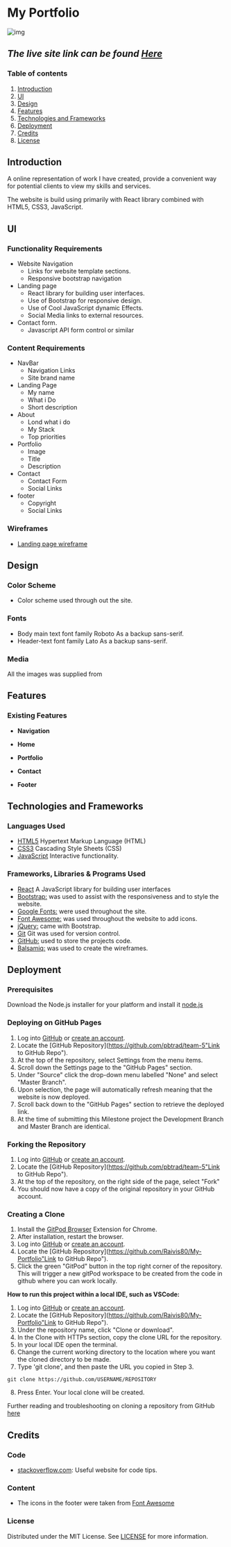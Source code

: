 
# My Portfolio
![img](project_files/banner.JPG)
## *The live site link can be found [Here](https://.github.io)*
### Table of contents

1. [Introduction](#Introduction)
1. [UI](#UI)
1. [Design](#Design)
1. [Features](#Features)   
1. [Technologies and Frameworks](#Technologies-and-Frameworks)
1. [Deployment](#Deployment)
1. [Credits](#Credits)
1. [License](#License)

## Introduction

A online representation of work I have created, provide a convenient way for potential clients to view my skills and services.

The website is build using primarily with React library combined with HTML5, CSS3, JavaScript.

## UI
### **Functionality Requirements**
- Website Navigation
   - Links for website template sections.
   - Responsive bootstrap navigation
- Landing page
    - React library for building user interfaces.
    - Use of Bootstrap for responsive design.
    - Use of Cool JavaScript dynamic Effects.
    - Social Media links to external resources.
- Contact form.
   - Javascript API form control or similar

### **Content Requirements**
- NavBar
   - Navigation Links
   - Site brand name
- Landing Page
   - My name
   - What i Do
   - Short description
- About
    - Lond what i do
    - My Stack
    - Top priorities 
- Portfolio
    - Image
    - Title
    - Description 
- Contact
   - Contact Form
   - Social Links
- footer
   - Copyright
   - Social Links

### **Wireframes**

- [Landing page wireframe](project_files/wireframes/landing-wf.png)

## Design
### **Color Scheme**
- Color scheme used through out the site.

### **Fonts**
- Body main text font family Roboto As a backup sans-serif.
- Header-text font family Lato As a backup sans-serif.

### **Media**
All the images was supplied from
## Features 
### **Existing Features**

- **Navigation**

- **Home** 

- **Portfolio**

- **Contact**

- **Footer**

## **Technologies and Frameworks**

### **Languages Used**
-   [HTML5](https://en.wikipedia.org/wiki/HTML5) Hypertext Markup Language (HTML)
-   [CSS3](https://en.wikipedia.org/wiki/Cascading_Style_Sheets) Cascading Style Sheets (CSS)
-   [JavaScript](https://www.javascript.com/) Interactive functionality.

### **Frameworks, Libraries & Programs Used**
- [React](https://reactjs.org/) A JavaScript library for building user interfaces
- [Bootstrap:](https://getbootstrap.com/docs/5.0/getting-started/download/) was used to assist with the responsiveness and to style the website.
- [Google Fonts:](https://fonts.google.com/) were used throughout the site.
- [Font Awesome:](https://fontawesome.com/) was used throughout the website to add icons.
- [jQuery:](https://jquery.com/) came with Bootstrap.
- [Git](https://git-scm.com/) Git was used for version control.
- [GitHub:](https://github.com/) used to store the projects code.
- [Balsamiq:](https://balsamiq.com/) was used to create the wireframes.

## **Deployment**
### **Prerequisites**
Download the Node.js installer for your platform and install it
[node.js](https://nodejs.org/en/download/)
### **Deploying on GitHub Pages**
1. Log into [GitHub](https://github.com/login "Link to GitHub login page") or [create an account](https://github.com/join "Link to GitHub create account page").
1. Locate the [GitHub Repository](https://github.com/pbtrad/team-5"Link to GitHub Repo").
1. At the top of the repository, select Settings from the menu items.
1. Scroll down the Settings page to the "GitHub Pages" section.
1. Under "Source" click the drop-down menu labelled "None" and select "Master Branch".
1. Upon selection, the page will automatically refresh meaning that the website is now deployed.
1. Scroll back down to the "GitHub Pages" section to retrieve the deployed link.
1. At the time of submitting this Milestone project the Development Branch and Master Branch are identical.

### **Forking the Repository**
1. Log into [GitHub](https://github.com/login "Link to GitHub login page") or [create an account](https://github.com/join "Link to GitHub create account page").
1. Locate the [GitHub Repository](https://github.com/pbtrad/team-5"Link to GitHub Repo").
1. At the top of the repository, on the right side of the page, select "Fork"
1. You should now have a copy of the original repository in your GitHub account.

### **Creating a Clone**
1. Install the [GitPod Browser](https://www.gitpod.io/docs/browser-extension/ "Link to Gitpod Browser extension download") Extension for Chrome.
1. After installation, restart the browser.
1. Log into [GitHub](https://github.com/login "Link to GitHub login page") or [create an account](https://github.com/join "Link to GitHub create account page").
1. Locate the [GitHub Repository](https://github.com/Raivis80/My-Portfolio"Link to GitHub Repo").
1. Click the green "GitPod" button in the top right corner of the repository.
This will trigger a new gitPod workspace to be created from the code in github where you can work locally.

**How to run this project within a local IDE, such as VSCode:**
1. Log into [GitHub](https://github.com/login "Link to GitHub login page") or [create an account](https://github.com/join "Link to GitHub create account page").
1. Locate the [GitHub Repository](https://github.com/Raivis80/My-Portfolio"Link to GitHub Repo").
1. Under the repository name, click "Clone or download".
1. In the Clone with HTTPs section, copy the clone URL for the repository.
1. In your local IDE open the terminal.
1. Change the current working directory to the location where you want the cloned directory to be made.
1. Type 'git clone', and then paste the URL you copied in Step 3.
```
git clone https://github.com/USERNAME/REPOSITORY
```
8. Press Enter. Your local clone will be created.

  Further reading and troubleshooting on cloning a repository from GitHub [here](https://docs.github.com/en/free-pro-team@latest/github/creating-cloning-and-archiving-repositories/cloning-a-repository "Link to GitHub troubleshooting") 

## Credits 
### **Code**
-  [stackoverflow.com](https://stackoverflow.com/): Useful website for code tips.

### Content 

- The icons in the footer were taken from [Font Awesome](https://fontawesome.com/)

### License

Distributed under the MIT License. See [LICENSE](LICENSE) for more information.